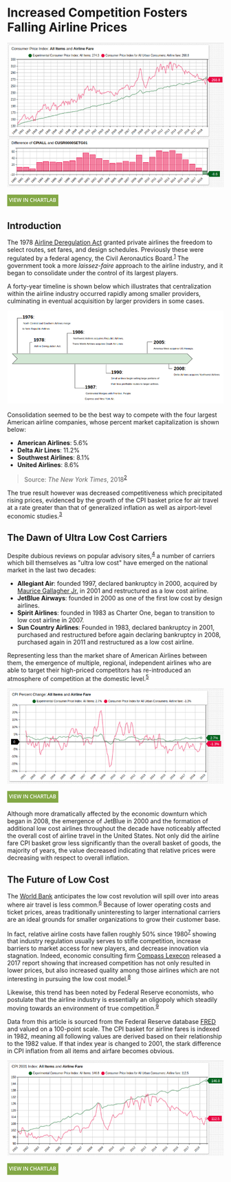 # Increased Competition Fosters Falling Airline Prices

![](./images/air-1.png)

[![](../../research/images/new-button.png)](https://apps.axibase.com/chartlab/9be28417#fullscreen)

## Introduction

The 1978 [Airline Deregulation Act](https://www.gpo.gov/fdsys/pkg/STATUTE-92/pdf/STATUTE-92-Pg1705.pdf) granted private airlines the freedom to select routes, set fares, and design schedules. Previously these were regulated by a federal agency, the Civil Aeronautics Board.<sup>[1](https://www.archives.gov/research/guide-fed-records/groups/197.html)</sup> The government took a more *laissez-faire* approach to the airline industry, and it began to consolidate under the control of its largest players.

A forty-year timeline is shown below which illustrates that centralization within the airline industry occurred rapidly among smaller providers, culminating in eventual acquisition by larger providers in some cases.

![](./images/air-2.png)

Consolidation seemed to be the best way to compete with the four largest American airline companies, whose percent market capitalization is shown below:

* **American Airlines**: 5.6%
* **Delta Air Lines**: 11.2%
* **Southwest Airlines**: 8.1%
* **United Airlines**: 8.6%

> Source: *The New York Times*, 2018<sup>[2](https://markets.on.nytimes.com/research/markets/usmarkets/industry.asp?industry=52421)</sup>

<!-- markdownlint-disable MD101 -->

The true result however was decreased competitiveness which precipitated rising prices, evidenced by the growth of the CPI basket price for air travel at a rate greater than that of generalized inflation as well as airport-level economic studies.<sup>[3](http://faculty.haas.berkeley.edu/borenste/download/AERPP90AirMerge.pdf)</sup>

<!-- markdownlint-enable MD101 -->

## The Dawn of Ultra Low Cost Carriers

Despite dubious reviews on popular advisory sites,<sup>[4](https://www.airlinequality.com/airline-reviews/spirit-airlines/)</sup> a number of carriers which bill themselves as "ultra low cost" have emerged on the national market in the last two decades:

* **Allegiant Air**: founded 1997, declared bankruptcy in 2000, acquired by [Maurice Gallagher Jr.](https://gsm.ucdavis.edu/gallagher) in 2001 and restructured as a low cost airline.
* **JetBlue Airways**: founded in 2000 as one of the first low cost by design airlines.
* **Spirit Airlines**: founded in 1983 as Charter One, began to transition to low cost airline in 2007.
* **Sun Country Airlines**: Founded in 1983, declared bankruptcy in 2001, purchased and restructured before again declaring bankruptcy in 2008, purchased again in 2011 and restructured as a low cost airline.

Representing less than the market share of American Airlines between them, the emergence of multiple, regional, independent airlines who are able to target their high-priced competitors has re-introduced an atmosphere of competition at the domestic level.<sup>[5](https://www.forbes.com/sites/mikeboyd/2018/08/01/ultra-low-cost-carriers-are-the-new-wildcatter-airlines/#1b8aacf56340)</sup>

![](./images/air-5.png)

[![](../../research/images/new-button.png)](https://apps.axibase.com/chartlab/4a9a5aa3#fullscreen)

Although more dramatically affected by the economic downturn which began in 2008, the emergence of JetBlue in 2000 and the formation of additional low cost airlines throughout the decade have noticeably affected the overall cost of airline travel in the United States. Not only did the airline fare CPI basket grow less significantly than the overall basket of goods, the majority of years, the value decreased indicating that relative prices were decreasing with respect to overall inflation.

## The Future of Low Cost

The [World Bank](https://www.worldbank.org/) anticipates the low cost revolution will spill over into areas where air travel is less common.<sup>[6](https://openknowledge.worldbank.org/bitstream/handle/10986/20191/905860PUB0Box3014648028290Sep102014.pdf)</sup> Because of lower operating costs and ticket prices, areas traditionally uninteresting to larger international carriers are an ideal grounds for smaller organizations to grow their customer base.

In fact, relative airline costs have fallen roughly 50% since 1980<sup>[7](https://www.theatlantic.com/business/archive/2013/02/how-airline-ticket-prices-fell-50-in-30-years-and-why-nobody-noticed/273506/)</sup> showing that industry regulation usually serves to stifle competition, increase barriers to market access for new players, and decrease innovation via stagnation. Indeed, economic consulting firm [Compass Lexecon](http://www.compasslexecon.com/) released a 2017 report showing that increased competition has not only resulted in lower prices, but also increased quality among those airlines which are not interesting in pursuing the low cost model.<sup>[8](http://darinlee.net/pdfs/airline_competition.pdf)</sup>

<!-- markdownlint-disable MD101 -->

Likewise, this trend has been noted by Federal Reserve economists, who postulate that the airline industry is essentially an oligopoly which steadily moving towards an environment of true competition.<sup>[9](https://research.stlouisfed.org/publications/page1-econ/2018/11/01/the-economics-of-flying-how-competitive-are-the-friendly-skies)</sup>

<!-- markdownlint-enable MD101 -->

Data from this article is sourced from the Federal Reserve database [FRED](https://fred.stlouisfed.org/) and valued on a 100-point scale. The CPI basket for airline fares is indexed in 1982, meaning all following values are derived based on their relationship to the 1982 value. If that index year is changed to 2001, the stark difference in CPI inflation from all items and airfare becomes obvious.

![](./images/air-7.png)

[![](../../research/images/new-button.png)](https://apps.axibase.com/chartlab/3bc4a5a7#fullscreen)